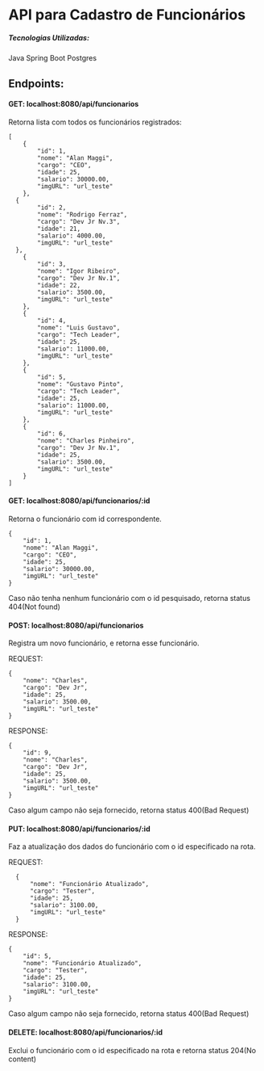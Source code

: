 # API para Cadastro de Funcionários


##### Tecnologias Utilizadas:
Java Spring Boot
Postgres


## Endpoints:

#### GET: localhost:8080/api/funcionarios
Retorna lista com todos os funcionários registrados:

    [
	    {
		    "id": 1,
		    "nome": "Alan Maggi",
		    "cargo": "CEO",
		    "idade": 25,
		    "salario": 30000.00,
		    "imgURL": "url_teste"
	    },
      {
		    "id": 2,
		    "nome": "Rodrigo Ferraz",
		    "cargo": "Dev Jr Nv.3",
		    "idade": 21,
		    "salario": 4000.00,
		    "imgURL": "url_teste"
      },
	    {
		    "id": 3,
		    "nome": "Igor Ribeiro",
		    "cargo": "Dev Jr Nv.1",
		    "idade": 22,
		    "salario": 3500.00,
		    "imgURL": "url_teste"
	    },
	    {
		    "id": 4,
		    "nome": "Luis Gustavo",
		    "cargo": "Tech Leader",
		    "idade": 25,
		    "salario": 11000.00,
		    "imgURL": "url_teste"
	    },
	    {
		    "id": 5,
		    "nome": "Gustavo Pinto",
		    "cargo": "Tech Leader",
		    "idade": 25,
		    "salario": 11000.00,
		    "imgURL": "url_teste"
	    },
	    {
		    "id": 6,
		    "nome": "Charles Pinheiro",
		    "cargo": "Dev Jr Nv.1",
		    "idade": 25,
		    "salario": 3500.00,
		    "imgURL": "url_teste"
	    }
    ]

#### GET: localhost:8080/api/funcionarios/:id
Retorna o funcionário com id correspondente.

    {
	    "id": 1,
	    "nome": "Alan Maggi",
	    "cargo": "CEO",
	    "idade": 25,
	    "salario": 30000.00,
	    "imgURL": "url_teste"
    }
Caso não tenha nenhum funcionário com o id pesquisado, retorna status 404(Not found)

#### POST: localhost:8080/api/funcionarios
Registra um novo funcionário, e retorna esse funcionário.

REQUEST:

    {
	    "nome": "Charles",
	    "cargo": "Dev Jr",
	    "idade": 25,
	    "salario": 3500.00,
	    "imgURL": "url_teste"
    }

RESPONSE:

    {
	    "id": 9,
	    "nome": "Charles",
	    "cargo": "Dev Jr",
	    "idade": 25,
	    "salario": 3500.00,
	    "imgURL": "url_teste"
    }
Caso algum campo não seja fornecido, retorna status 400(Bad Request)

#### PUT: localhost:8080/api/funcionarios/:id
Faz a atualização dos dados do funcionário com o id especificado na rota.

REQUEST:

      {
	      "nome": "Funcionário Atualizado",
	      "cargo": "Tester",
	      "idade": 25,
	      "salario": 3100.00,
	      "imgURL": "url_teste"
      }

RESPONSE:

    {
	    "id": 5,
	    "nome": "Funcionário Atualizado",
	    "cargo": "Tester",
	    "idade": 25,
	    "salario": 3100.00,
	    "imgURL": "url_teste"
    }
  Caso algum campo não seja fornecido, retorna status 400(Bad Request)

#### DELETE: localhost:8080/api/funcionarios/:id
Exclui o funcionário com o id especificado na rota e retorna status 204(No content)
